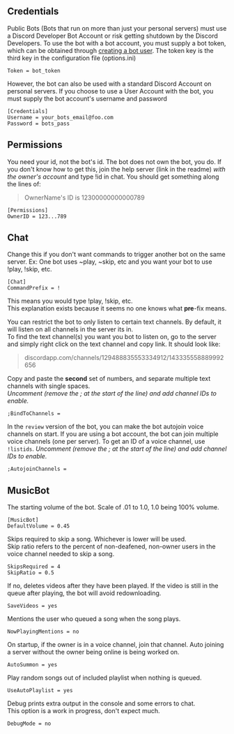 ## Credentials

Public Bots (Bots that run on more than just your personal servers) must use a Discord Developer Bot Account or risk getting shutdown by the Discord Developers.  To use the bot with a bot account, you must supply a bot token, which can be obtained through [creating a bot user](https://discordapp.com/developers/applications/me).  The token key is the third key in the configuration file (options.ini)

    Token = bot_token

However, the bot can also be used with a standard Discord Account on personal servers.  If you choose to use a User Account with the bot, you must supply the bot account's username and password 

    [Credentials]
    Username = your_bots_email@foo.com
    Password = bots_pass

## Permissions

You need your id, not the bot's id.  The bot does not own the bot, you do.
If you don't know how to get this, join the help server (link in the readme) *with the owner's account* and type !id in chat. You should get something along the lines of: 
> OwnerName's ID is 12300000000000789

    [Permissions]
    OwnerID = 123...789

## Chat

Change this if you don't want commands to trigger another bot on the same server. Ex: One bot uses ~play, ~skip, etc and you want your bot to use !play, !skip, etc.  
    
    [Chat]
    CommandPrefix = !
   
This means you would type !play, !skip, etc.  
This explanation exists because it seems no one knows what **pre**-fix means.  
  
You can restrict the bot to only listen to certain text channels. By default, it will listen on all channels in the server its in.  
To find the text channel(s) you want you bot to listen on, go to the server and simply right click on the text channel and copy link. It should look like:
> discordapp.com/channels/129488835553334912/143335558889992656  

Copy and paste the **second** set of numbers, and separate multiple text channels with single spaces.  
*Uncomment (remove the ; at the start of the line) and add channel IDs to enable.*  

    ;BindToChannels = 

In the `review` version of the bot, you can make the bot autojoin voice channels on start. If you are using a bot account, the bot can join multiple voice channels (one per server). To get an ID of a voice channel, use `!listids`.
*Uncomment (remove the ; at the start of the line) and add channel IDs to enable.*  

    ;AutojoinChannels =

## MusicBot

The starting volume of the bot. Scale of .01 to 1.0, 1.0 being 100% volume.  

    [MusicBot]
    DefaultVolume = 0.45  

Skips required to skip a song.  Whichever is lower will be used.  
Skip ratio refers to the percent of non-deafened, non-owner users in the voice channel needed to skip a song.  

    SkipsRequired = 4
    SkipRatio = 0.5

If no, deletes videos after they have been played. If the video is still in the queue after playing, the bot will avoid redownloading.  

    SaveVideos = yes  

Mentions the user who queued a song when the song plays.  
  
    NowPlayingMentions = no  

On startup, if the owner is in a voice channel, join that channel. Auto joining a server without the owner being online  is being worked on.  

    AutoSummon = yes

Play random songs out of included playlist when nothing is queued.  

    UseAutoPlaylist = yes

Debug prints extra output in the console and some errors to chat.  
This option is a work in progress, don't expect much.  

    DebugMode = no
